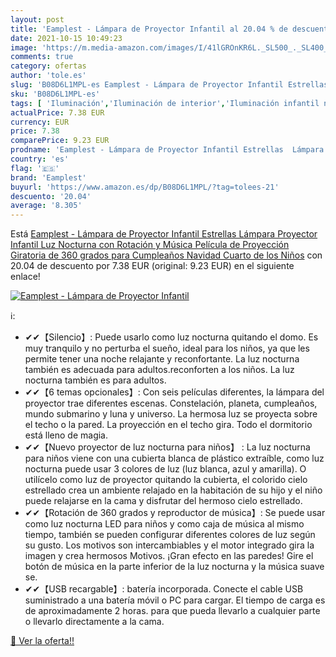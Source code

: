 ```yaml
---
layout: post
title: 'Eamplest - Lámpara de Proyector Infantil al 20.04 % de descuento'
date: 2021-10-15 10:49:23
image: 'https://m.media-amazon.com/images/I/41lGROnKR6L._SL500_._SL400_.jpg'
comments: true
category: ofertas
author: 'tole.es'
slug: 'B08D6L1MPL-es Eamplest - Lámpara de Proyector Infantil Estrellas Lámpara...'
sku: 'B08D6L1MPL-es'
tags: [ 'Iluminación','Iluminación de interior','Iluminación infantil nocturna','Lámparas e iluminación infantil','eamplest','navidad', ]
actualPrice: 7.38 EUR
currency: EUR
price: 7.38
comparePrice: 9.23 EUR
prodname: 'Eamplest - Lámpara de Proyector Infantil Estrellas  Lámpara Proyector Infantil Luz Nocturna con Rotación y Música  Película de Proyección Giratoria de 360 grados  para Cumpleaños  Navidad  Cuarto de los Niños'
country: 'es'
flag: '🇪🇸'
brand: 'Eamplest'
buyurl: 'https://www.amazon.es/dp/B08D6L1MPL/?tag=tolees-21'
descuento: '20.04'
average: '8.305'
---
```


Está [Eamplest - Lámpara de Proyector Infantil Estrellas  Lámpara Proyector Infantil Luz Nocturna con Rotación y Música  Película de Proyección Giratoria de 360 grados  para Cumpleaños  Navidad  Cuarto de los Niños](https://www.amazon.es/dp/B08D6L1MPL/?tag=tolees-21) con 20.04 de descuento por 7.38 EUR (original: 9.23 EUR) en el siguiente enlace!

[![Eamplest - Lámpara de Proyector Infantil](https://m.media-amazon.com/images/I/41lGROnKR6L._SL500_._SL400_.jpg)](https://www.amazon.es/dp/B08D6L1MPL/?tag=tolees-21)

ℹ️:

- ✔✔【Silencio】: Puede usarlo como luz nocturna quitando el domo. Es muy tranquilo y no perturba el sueño, ideal para los niños, ya que les permite tener una noche relajante y reconfortante. La luz nocturna también es adecuada para adultos.reconforten a los niños. La luz nocturna también es para adultos.
- ✔✔【6 temas opcionales】: Con seis películas diferentes, la lámpara del proyector trae diferentes escenas. Constelación, planeta, cumpleaños, mundo submarino y luna y universo. La hermosa luz se proyecta sobre el techo o la pared. La proyección en el techo gira. Todo el dormitorio está lleno de magia.
- ✔✔【Nuevo proyector de luz nocturna para niños】 : La luz nocturna para niños viene con una cubierta blanca de plástico extraíble, como luz nocturna puede usar 3 colores de luz (luz blanca, azul y amarilla). O utilícelo como luz de proyector quitando la cubierta, el colorido cielo estrellado crea un ambiente relajado en la habitación de su hijo y el niño puede relajarse en la cama y disfrutar del hermoso cielo estrellado.
- ✔✔【Rotación de 360 ​​grados y reproductor de música】: Se puede usar como luz nocturna LED para niños y como caja de música al mismo tiempo, también se pueden configurar diferentes colores de luz según su gusto. Los motivos son intercambiables y el motor integrado gira la imagen y crea hermosos Motivos. ¡Gran efecto en las paredes! Gire el botón de música en la parte inferior de la luz nocturna y la música suave se.
- ✔✔【USB recargable】: batería incorporada. Conecte el cable USB suministrado a una batería móvil o PC para cargar. El tiempo de carga es de aproximadamente 2 horas. para que pueda llevarlo a cualquier parte o llevarlo directamente a la cama.

[🛒 Ver la oferta!!](https://www.amazon.es/dp/B08D6L1MPL/?tag=tolees-21)
